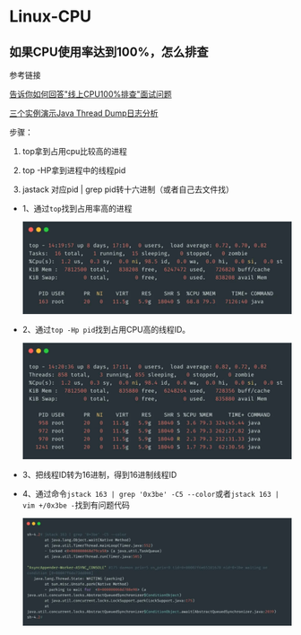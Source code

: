 # Linux-CPU

## 如果CPU使用率达到100%，怎么排查

参考链接

[告诉你如何回答"线上CPU100%排查"面试问题](https://www.cnblogs.com/xichji/p/11713300.html)

[三个实例演示Java Thread Dump日志分析](https://www.cnblogs.com/zhengyun_ustc/archive/2013/01/06/dumpanalysis.html)

步骤：

1. top拿到占用cpu比较高的进程

2. top -HP拿到进程中的线程pid

3. jastack 对应pid | grep pid转十六进制（或者自己去文件找）

   

* 1、通过`top`找到占用率高的进程

  ![e1355bfa3a9e0bdcb7e2d58199d005df_640_wx_fmt=jpeg&tp=webp&wxfrom=5&wx_lazy=1&wx_co=1&retryload=1](img\e1355bfa3a9e0bdcb7e2d58199d005df_640_wx_fmt=jpeg&tp=webp&wxfrom=5&wx_lazy=1&wx_co=1&retryload=1.webp)

* 2、通过`top -Hp pid`找到占用CPU高的线程ID。

  ![d2d02f21f8a9de2bf18777ae95fb8324_640_wx_fmt=jpeg&tp=webp&wxfrom=5&wx_lazy=1&wx_co=1&retryload=1](img\d2d02f21f8a9de2bf18777ae95fb8324_640_wx_fmt=jpeg&tp=webp&wxfrom=5&wx_lazy=1&wx_co=1&retryload=1.webp)

* 3、把线程ID转为16进制，得到16进制线程ID

* 4、通过命令`jstack 163 | grep '0x3be' -C5 --color`或者`jstack 163 | vim +/0x3be -`找到有问题代码

  ![28ca5ba4dc94efa31e25cc9324aa7755_640_wx_fmt=jpeg&tp=webp&wxfrom=5&wx_lazy=1&wx_co=1&retryload=1](img\28ca5ba4dc94efa31e25cc9324aa7755_640_wx_fmt=jpeg&tp=webp&wxfrom=5&wx_lazy=1&wx_co=1&retryload=1.webp)